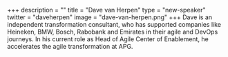 +++
description = ""
title = "Dave van Herpen"
type = "new-speaker"
twitter = "daveherpen"
image = "dave-van-herpen.png"
+++
Dave is an independent transformation consultant, who has supported companies like Heineken, BMW, Bosch, Rabobank and Emirates in their agile and DevOps journeys. In his current role as Head of Agile Center of Enablement, he accelerates the agile transformation at APG.